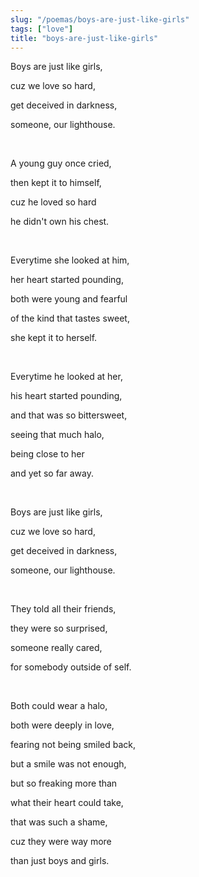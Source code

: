 ```yaml
---
slug: "/poemas/boys-are-just-like-girls"
tags: ["love"]
title: "boys-are-just-like-girls"
---
```

Boys are just like girls,

cuz we love so hard,

get deceived in darkness,

someone, our lighthouse.

&nbsp;

A young guy once cried,

then kept it to himself,

cuz he loved so hard

he didn't own his chest.

&nbsp;

Everytime she looked at him,

her heart started pounding,

both were young and fearful

of the kind that tastes sweet,

she kept it to herself.

&nbsp;

Everytime he looked at her,

his heart started pounding,

and that was so bittersweet,

seeing that much halo,

being close to her

and yet so far away.

&nbsp;

Boys are just like girls,

cuz we love so hard,

get deceived in darkness,

someone, our lighthouse.

&nbsp;

They told all their friends,

they were so surprised,

someone really cared,

for somebody outside of self.

&nbsp;

Both could wear a halo,

both were deeply in love,

fearing not being smiled back,

but a smile was not enough,

but so freaking more than

what their heart could take,

that was such a shame,

cuz they were way more

than just boys and girls.